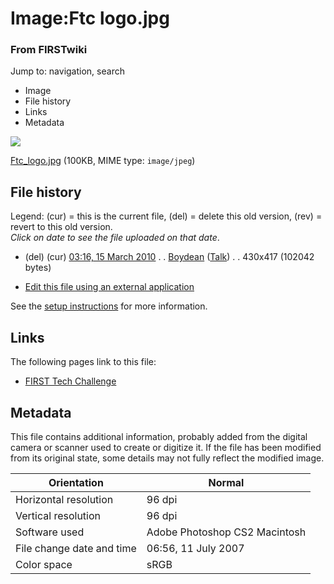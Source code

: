 

# Image:Ftc logo.jpg

### From FIRSTwiki

Jump to: navigation, search

  * Image
  * File history
  * Links
  * Metadata

![](/media/c/cb/Ftc_logo.jpg)

[Ftc_logo.jpg](/media/c/cb/Ftc_logo.jpg "Ftc logo.jpg" ) (100KB, MIME type:
`image/jpeg`)

## File history

Legend: (cur) = this is the current file, (del) = delete this old version,
(rev) = revert to this old version.  
_Click on date to see the file uploaded on that date_.

  * (del) (cur) [03:16, 15 March 2010](/media/c/cb/Ftc_logo.jpg "/media/c/cb/Ftc logo.jpg" ) . . [Boydean](User:Boydean "User:Boydean" ) ([Talk](/index.php?title=User_talk:Boydean&action=edit "User talk:Boydean" )) . . 430x417 (102042 bytes)
  

  * [Edit this file using an external application](/index.php?title=Image:Ftc_logo.jpg&action=edit&externaledit=true&mode=file "Image:Ftc logo.jpg" )

See the [setup
instructions](http://meta.wikimedia.org/wiki/Help:External_editors
"http://meta.wikimedia.org/wiki/Help:External_editors" ) for more information.

## Links

The following pages link to this file:

  * [FIRST Tech Challenge](FIRST_Tech_Challenge "FIRST Tech Challenge" )

## Metadata

This file contains additional information, probably added from the digital
camera or scanner used to create or digitize it. If the file has been modified
from its original state, some details may not fully reflect the modified
image.

Orientation |  Normal  
---|---  
Horizontal resolution |  96 dpi  
Vertical resolution |  96 dpi  
Software used |  Adobe Photoshop CS2 Macintosh  
File change date and time |  06:56, 11 July 2007  
Color space |  sRGB  
  
